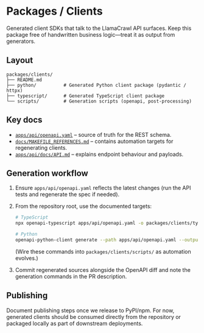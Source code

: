 # Packages / Clients

Generated client SDKs that talk to the LlamaCrawl API surfaces. Keep this
package free of handwritten business logic—treat it as output from generators.

## Layout

```
packages/clients/
├── README.md
├── python/          # Generated Python client package (pydantic / httpx)
├── typescript/      # Generated TypeScript client package
└── scripts/         # Generation scripts (openapi, post-processing)
```

## Key docs

- [`apps/api/openapi.yaml`](../../apps/api/openapi.yaml) – source of truth for the
  REST schema.
- [`docs/MAKEFILE_REFERENCES.md`](../../docs/MAKEFILE_REFERENCES.md) – contains
  automation targets for regenerating clients.
- [`apps/api/docs/API.md`](../../apps/api/docs/API.md) – explains endpoint
  behaviour and payloads.

## Generation workflow

1. Ensure `apps/api/openapi.yaml` reflects the latest changes (run the API tests
   and regenerate the spec if needed).
2. From the repository root, use the documented targets:

   ```bash
   # TypeScript
   npx openapi-typescript apps/api/openapi.yaml -o packages/clients/typescript/index.ts

   # Python
   openapi-python-client generate --path apps/api/openapi.yaml --output packages/clients/python
   ```

   (Wire these commands into `packages/clients/scripts/` as automation evolves.)
3. Commit regenerated sources alongside the OpenAPI diff and note the generation
   commands in the PR description.

## Publishing

Document publishing steps once we release to PyPI/npm. For now, generated
clients should be consumed directly from the repository or packaged locally as
part of downstream deployments.

